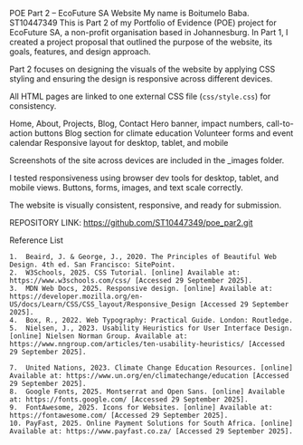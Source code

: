  POE Part 2 – EcoFuture SA Website
My name is Boitumelo Baba. ST10447349
This is Part 2 of my Portfolio of Evidence (POE) project for EcoFuture SA, a non-profit organisation based in Johannesburg. In Part 1, I created a project proposal that outlined the purpose of the website, its goals, features, and design approach.

Part 2 focuses on designing the visuals of the website by applying CSS styling and ensuring the design is responsive across different devices.


All HTML pages are linked to one external CSS file (`css/style.css`) for consistency.

Home, About, Projects, Blog, Contact
Hero banner, impact numbers, call-to-action buttons
Blog section for climate education
Volunteer forms and event calendar
Responsive layout for desktop, tablet, and mobile

Screenshots of the site across devices are included in the _images folder.


I tested responsiveness using browser dev tools for desktop, tablet, and mobile views. Buttons, forms, images, and text scale correctly.

The website is visually consistent, responsive, and ready for submission.



REPOSITORY LINK:
https://github.com/ST10447349/poe_par2.git



Reference List

	1.	Beaird, J. & George, J., 2020. The Principles of Beautiful Web Design. 4th ed. San Francisco: SitePoint.
	2.	W3Schools, 2025. CSS Tutorial. [online] Available at: https://www.w3schools.com/css/ [Accessed 29 September 2025].
	3.	MDN Web Docs, 2025. Responsive design. [online] Available at: https://developer.mozilla.org/en-US/docs/Learn/CSS/CSS_layout/Responsive_Design [Accessed 29 September 2025].
	4.	Box, R., 2022. Web Typography: Practical Guide. London: Routledge.
	5.	Nielsen, J., 2023. Usability Heuristics for User Interface Design. [online] Nielsen Norman Group. Available at: https://www.nngroup.com/articles/ten-usability-heuristics/ [Accessed 29 September 2025].
	
	7.	United Nations, 2023. Climate Change Education Resources. [online] Available at: https://www.un.org/en/climatechange/education [Accessed 29 September 2025].
	8.	Google Fonts, 2025. Montserrat and Open Sans. [online] Available at: https://fonts.google.com/ [Accessed 29 September 2025].
	9.	FontAwesome, 2025. Icons for Websites. [online] Available at: https://fontawesome.com/ [Accessed 29 September 2025].
	10.	PayFast, 2025. Online Payment Solutions for South Africa. [online] Available at: https://www.payfast.co.za/ [Accessed 29 September 2025].


